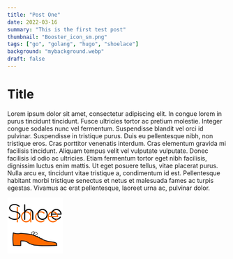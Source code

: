 ```yaml
---
title: "Post One"
date: 2022-03-16
summary: "This is the first test post"
thumbnail: "Booster_icon_sm.png"
tags: ["go", "golang", "hugo", "shoelace"]
background: "mybackground.webp"
draft: false
---
```


# Title

Lorem ipsum dolor sit amet, consectetur adipiscing elit. In congue lorem in purus tincidunt tincidunt. Fusce ultricies tortor ac pretium molestie. Integer congue sodales nunc vel fermentum. Suspendisse blandit vel orci id pulvinar. Suspendisse in tristique purus. Duis eu pellentesque nibh, non tristique eros. Cras porttitor venenatis interdum. Cras elementum gravida mi facilisis tincidunt. Aliquam tempus velit vel vulputate vulputate. Donec facilisis id odio ac ultricies. Etiam fermentum tortor eget nibh facilisis, dignissim luctus enim mattis. Ut eget posuere tellus, vitae placerat purus. Nulla arcu ex, tincidunt vitae tristique a, condimentum id est. Pellentesque habitant morbi tristique senectus et netus et malesuada fames ac turpis egestas. Vivamus ac erat pellentesque, laoreet urna ac, pulvinar dolor.

![Shoelace](Shoelace_logo_sm.png "Shoelace logo small")